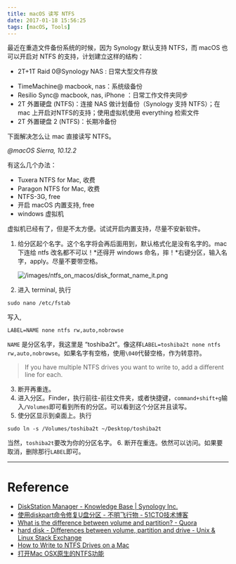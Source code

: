 ```yaml
---
title: macOS 读写 NTFS
date: 2017-01-18 15:56:25
tags: [macOS, Tools]
---
```


最近在重造文件备份系统的时候，因为 Synology 默认支持 NTFS，而 macOS 也可以开启对 NTFS 的支持，计划建立这样的结构：

- 2T+1T Raid 0@Synology NAS : 日常大型文件存放
* TimeMachine@ macbook, nas：系统级备份
* Resilio Sync@ macbook, nas, iPhone ：日常工作文件夹同步
* 2T 外置硬盘 (NTFS)：连接 NAS 做计划备份（Synology 支持 NTFS）；在 mac 上开启对NTFS的支持；使用虚拟机使用 everything 检索文件
* 2T 外置硬盘 2 (NTFS)：长期冷备份

下面解决怎么让 mac 直接读写 NTFS。



*@macOS Sierra, 10.12.2*

有这么几个办法：

* Tuxera NTFS for Mac, 收费
* Paragon NTFS for Mac, 收费
* NTFS-3G, free
* 开启 macOS 内置支持, free
* windows 虚拟机

虚拟机已经有了，但是不太方便。试试开启内置支持，尽量不安新软件。

1. 给分区起个名字。这个名字将会再后面用到，默认格式化是没有名字的。mac 下连给 ntfs 改名都不可以！*还得开 windows 命名，摔！*右键分区，输入名字，apply。尽量不要带空格。

    ![/images/ntfs_on_macos/disk_format_name_it.png](/images/ntfs_on_macos/disk_format_name_it.png)

2. 进入 terminal, 执行
```
sudo nano /etc/fstab
```
写入,
```
LABEL=NAME none ntfs rw,auto,nobrowse
```

`NAME` 是分区名字，我这里是 “toshiba2t”。像这样`LABEL=toshiba2t none ntfs rw,auto,nobrowse`。如果名字有空格，使用`\040`代替空格，作为转意符。

> If you have multiple NTFS drives you want to write to, add a different line for each.

3. 断开再重连。
4. 进入分区。Finder，执行前往-前往文件夹，或者快捷键，`command+shift+g`输入`/Volumes`即可看到所有的分区。可以看到这个分区并且读写。
5. 使分区显示到桌面上。执行
```
sudo ln -s /Volumes/toshiba2t ~/Desktop/toshiba2t
```
当然，`toshiba2t`要改为你的分区名字。
6. 断开在重连。依然可以访问。如果要取消，删除那行`LABEL`即可。


---

# Reference

* [DiskStation Manager - Knowledge Base | Synology Inc.](https://www.synology.com/en-us/knowledgebase/DSM/help/DSM/AdminCenter/system_externaldevice_devicelist)
* [使用diskpart命令修复U盘分区 - 不明飞行物 - 51CTO技术博客](http://alien.blog.51cto.com/951694/599203/)
* [What is the difference between volume and partition? - Quora](https://www.quora.com/What-is-the-difference-between-volume-and-partition)
* [hard disk - Differences between volume, partition and drive - Unix & Linux Stack Exchange](http://unix.stackexchange.com/questions/87300/differences-between-volume-partition-and-drive)
* [How to Write to NTFS Drives on a Mac](http://www.howtogeek.com/236055/how-to-write-to-ntfs-drives-on-a-mac/)
* [打开Mac OSX原生的NTFS功能](http://www.tianwaihome.com/2014/07/mac-osx-ntfs.html)